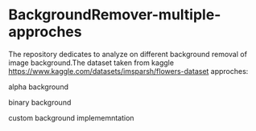 # BackgroundRemover-multiple-approches
The repository dedicates to analyze on different background removal of image background.The dataset taken from kaggle 
https://www.kaggle.com/datasets/imsparsh/flowers-dataset
approches:

alpha background

binary background

custom background implememntation
          

